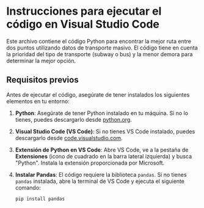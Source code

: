 # Instrucciones para ejecutar el código en Visual Studio Code

Este archivo contiene el código Python para encontrar la mejor ruta entre dos puntos utilizando datos de transporte masivo. El código tiene en cuenta la prioridad del tipo de transporte (subway o bus) y la menor demora para determinar la mejor opción.

## Requisitos previos

Antes de ejecutar el código, asegúrate de tener instalados los siguientes elementos en tu entorno:

1. **Python**: Asegúrate de tener Python instalado en tu máquina. Si no lo tienes, puedes descargarlo desde [python.org](https://www.python.org/downloads/).
   
2. **Visual Studio Code (VS Code)**: Si no tienes VS Code instalado, puedes descargarlo desde [code.visualstudio.com](https://code.visualstudio.com/).

3. **Extensión de Python en VS Code**: Abre VS Code, ve a la pestaña de **Extensiones** (icono de cuadrado en la barra lateral izquierda) y busca "Python". Instala la extensión proporcionada por Microsoft.

4. **Instalar Pandas**: El código requiere la biblioteca `pandas`. Si no tienes `pandas` instalada, abre la terminal de VS Code y ejecuta el siguiente comando:
   ```bash
   pip install pandas

